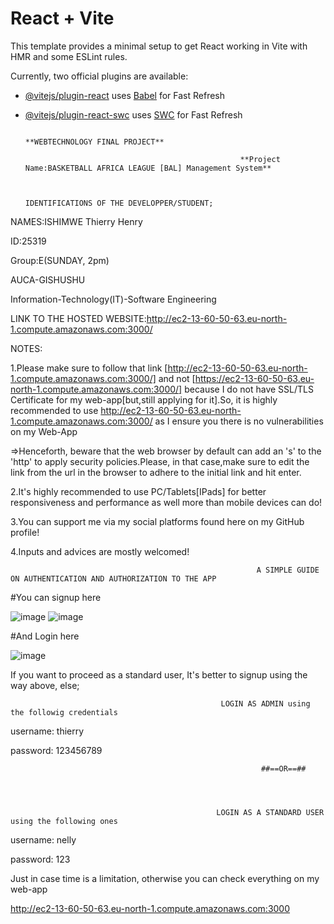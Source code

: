 # React + Vite

This template provides a minimal setup to get React working in Vite with HMR and some ESLint rules.

Currently, two official plugins are available:

- [@vitejs/plugin-react](https://github.com/vitejs/vite-plugin-react/blob/main/packages/plugin-react/README.md) uses [Babel](https://babeljs.io/) for Fast Refresh
- [@vitejs/plugin-react-swc](https://github.com/vitejs/vite-plugin-react-swc) uses [SWC](https://swc.rs/) for Fast Refresh


                                                                     **WEBTECHNOLOGY FINAL PROJECT**

                                                      **Project Name:BASKETBALL AFRICA LEAGUE [BAL] Management System**


                                                                IDENTIFICATIONS OF THE DEVELOPPER/STUDENT;



NAMES:ISHIMWE Thierry Henry

ID:25319

Group:E(SUNDAY, 2pm)

AUCA-GISHUSHU

Information-Technology(IT)-Software Engineering



LINK TO THE HOSTED WEBSITE:http://ec2-13-60-50-63.eu-north-1.compute.amazonaws.com:3000/


NOTES:

1.Please make sure to follow that link [http://ec2-13-60-50-63.eu-north-1.compute.amazonaws.com:3000/] and not [https://ec2-13-60-50-63.eu-north-1.compute.amazonaws.com:3000/] because I do not have SSL/TLS Certificate for my web-app[but,still applying for it].So, it is highly recommended to use http://ec2-13-60-50-63.eu-north-1.compute.amazonaws.com:3000/ as I ensure you there is no vulnerabilities on my Web-App

=>Henceforth, beware that the web browser by default can add an 's' to the 'http' to apply security policies.Please, in that case,make sure to edit the link from the url in the browser to adhere to the initial link and hit enter.

2.It's highly recommended to use PC/Tablets[IPads] for better responsiveness and performance as well more than mobile devices can do!

3.You can support me via my social platforms found here on my GitHub profile!

4.Inputs and advices are mostly welcomed!



                                                           A SIMPLE GUIDE ON AUTHENTICATION AND AUTHORIZATION TO THE APP

#You can signup here

![image](https://github.com/user-attachments/assets/ec1c2982-24bc-4c35-95d1-c31399a58c99)
![image](https://github.com/user-attachments/assets/e0cd171c-3f0d-410c-ae42-edcd5227a998)

#And Login here

![image](https://github.com/user-attachments/assets/c29416b6-016f-41eb-af0b-848cbcf60d4e)

If you want to proceed as a standard user, It's better to signup using the way above, else;


                                                   LOGIN AS ADMIN using the followig credentials

username: thierry

password: 123456789



                                                            ##==OR==##




                                                  LOGIN AS A STANDARD USER using the following ones

username: nelly

password: 123



Just in case time is a limitation, otherwise you can check everything on my web-app

http://ec2-13-60-50-63.eu-north-1.compute.amazonaws.com:3000

